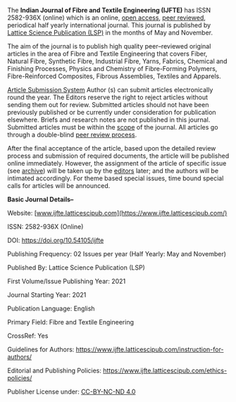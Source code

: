 The **Indian Journal of Fibre and Textile Engineering (IJFTE)** has ISSN 2582-936X (online) which is an online, [open access](https://www.ijfte.latticescipub.com/open-access-license/), [peer reviewed](https://www.ijfte.latticescipub.com/peer-review-policy/), periodical half yearly international journal. This journal is published by [Lattice Science Publication (LSP)](https://www.latticescipub.com/journals/) in the months of May and November.

The aim of the journal is to publish high quality peer–reviewed original articles in the area of Fibre and Textile Engineering that covers Fiber, Natural Fibre, Synthetic Fibre, Industrial Fibre, Yarns, Fabrics, Chemical and Finishing Processes, Physics and Chemistry of Fibre-Forming Polymers, Fibre-Reinforced Composites, Fibrous Assemblies, Textiles and Apparels. 

[Article Submission System](https://www.ijfte.latticescipub.com/article-submission-system/) 
Author (s) can submit articles electronically round the year. The Editors reserve the right to reject articles without sending them out for review. Submitted articles should not have been previously published or be currently under consideration for publication elsewhere. Briefs and research notes are not published in this journal. Submitted articles must be within the [scope](https://www.ijfte.latticescipub.com/aims-and-scope/) of the journal. All articles go through a double-blind [peer review process](https://www.ijfte.latticescipub.com/peer-review-policy/). 

After the final acceptance of the article, based upon the detailed review process and submission of required documents, the article will be published online immediately. However, the assignment of the article of specific issue (see [archive](https://www.ijfte.latticescipub.com/archive/)) will be taken up by the [editors](https://www.ijfte.latticescipub.com/editorial-board/) later; and the authors will be intimated accordingly. For theme based special issues, time bound special calls for articles will be announced.


**Basic Journal Details–**

Website: [www.ijfte.latticescipub.com](https://www.ijfte.latticescipub.com/)

ISSN: 2582-936X (Online)

DOI: https://doi.org/10.54105/ijfte

Publishing Frequency: 02 Issues per year (Half Yearly: May and November)

Published By: Lattice Science Publication (LSP)

First Volume/Issue Publishing Year: 2021

Journal Starting Year: 2021

Publication Language: English

Primary Field: Fibre and Textile Engineering

CrossRef: Yes

Guidelines for Authors: https://www.ijfte.latticescipub.com/instruction-for-authors/

Editorial and Publishing Policies: https://www.ijfte.latticescipub.com/ethics-policies/

Publisher License under: [CC-BY-NC-ND 4.0](https://creativecommons.org/licenses/by-nc-nd/4.0/)
